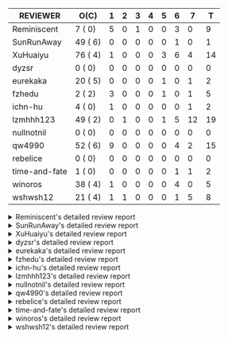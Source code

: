 |   REVIEWER    |  O(C)   | 1 | 2 | 3 | 4 | 5 | 6 | 7  | T  |
|---------------|---------|---|---|---|---|---|---|----|----|
| Reminiscent   |  7 ( 0) | 5 | 0 | 1 | 0 | 0 | 3 |  0 |  9 |
| SunRunAway    | 49 ( 6) | 0 | 0 | 0 | 0 | 0 | 1 |  0 |  1 |
| XuHuaiyu      | 76 ( 4) | 1 | 0 | 0 | 0 | 3 | 6 |  4 | 14 |
| dyzsr         |  0 ( 0) | 0 | 0 | 0 | 0 | 0 | 0 |  0 |  0 |
| eurekaka      | 20 ( 5) | 0 | 0 | 0 | 0 | 1 | 0 |  1 |  2 |
| fzhedu        |  2 ( 2) | 3 | 0 | 0 | 0 | 1 | 0 |  1 |  5 |
| ichn-hu       |  4 ( 0) | 1 | 0 | 0 | 0 | 0 | 0 |  1 |  2 |
| lzmhhh123     | 49 ( 2) | 0 | 1 | 0 | 0 | 1 | 5 | 12 | 19 |
| nullnotnil    |  0 ( 0) | 0 | 0 | 0 | 0 | 0 | 0 |  0 |  0 |
| qw4990        | 52 ( 6) | 9 | 0 | 0 | 0 | 0 | 4 |  2 | 15 |
| rebelice      |  0 ( 0) | 0 | 0 | 0 | 0 | 0 | 0 |  0 |  0 |
| time-and-fate |  1 ( 0) | 0 | 0 | 0 | 0 | 0 | 1 |  1 |  2 |
| winoros       | 38 ( 4) | 1 | 0 | 0 | 0 | 0 | 4 |  0 |  5 |
| wshwsh12      | 21 ( 4) | 1 | 1 | 0 | 0 | 0 | 1 |  5 |  8 |


<details> 
  <summary>Reminiscent's detailed review report</summary> 

## To Be Reviewed

|    REPO    |                                                               PR                                                                | C | LASTED |
|------------|---------------------------------------------------------------------------------------------------------------------------------|---|--------|
| tidb/21137 | [executor: specially handle empty input for apply's outer child aggregate (#20544)](https://github.com/pingcap/tidb/pull/21137) |   | 40d20h |
| tidb/21550 | [planner : fix unsigned_decimal_col=-int_cnst access index (#21198)](https://github.com/pingcap/tidb/pull/21550)                |   | 21d19h |
| tidb/21614 | [planner: do not propagate column eq with different column types (#21495)](https://github.com/pingcap/tidb/pull/21614)          |   | 20d14h |
| tidb/21896 | [planner: fix union doesn't handle collate correctly (#21854)](https://github.com/pingcap/tidb/pull/21896)                      |   | 8d19h  |
| tidb/21936 | [expression: fix wrong type inferring for ceiling function. (#21920)](https://github.com/pingcap/tidb/pull/21936)               |   | 7d17h  |
| tidb/21957 | [planner: fix unknown columns in join using below agg (#21922)](https://github.com/pingcap/tidb/pull/21957)                     |   | 6d23h  |
| tidb/21964 | [planner: add plancodec id for all type TableScan/IndexScan. (#21935)](https://github.com/pingcap/tidb/pull/21964)              |   | 6d18h  |


## Reviewed in Last 7 Days

|    REPO    |                                                                  PR                                                                  | C | D |   R   |
|------------|--------------------------------------------------------------------------------------------------------------------------------------|---|---|-------|
| tidb/22074 | [planner: fix incorrect range for prefix index range scan (#22037)](https://github.com/pingcap/tidb/pull/22074)                      |   | 1 | 0h    |
| tidb/22075 | [planner: fix incorrect range for prefix index range scan (#22037)](https://github.com/pingcap/tidb/pull/22075)                      |   | 1 | 0h    |
| tidb/21994 | [range: fix overflow value access index ](https://github.com/pingcap/tidb/pull/21994)                                                |   | 1 | 5d0h  |
| tidb/21868 | [bindinfo: sync concurrent ops on mysql.bind_info from multiple tidb instances (#21629)](https://github.com/pingcap/tidb/pull/21868) |   | 1 | 11d7h |
| tidb/21931 | [*: support baseline capture for prepared statements (#21271)](https://github.com/pingcap/tidb/pull/21931)                           |   | 1 | 6d19h |
| tidb/22037 | [planner: fix incorrect range for prefix index range scan](https://github.com/pingcap/tidb/pull/22037)                               |   | 3 | 2d12h |
| tidb/21782 | [bindinfo: refine logs of SQL bind (#21351)](https://github.com/pingcap/tidb/pull/21782)                                             |   | 6 | 8d23h |
| tidb/21970 | [planner: generate correct query block name and offset for update / delete (#21823)](https://github.com/pingcap/tidb/pull/21970)     |   | 6 | 17h   |
| tidb/21941 | [bindinfo: enforce default_db to lower case for SQL bind operations (#21861)](https://github.com/pingcap/tidb/pull/21941)            |   | 6 | 1d15h |


</details> 


<details> 
  <summary>SunRunAway's detailed review report</summary> 

## To Be Reviewed

|     REPO     |                                                                      PR                                                                       | C | LASTED  |
|--------------|-----------------------------------------------------------------------------------------------------------------------------------------------|---|---------|
| docs-cn/4913 | [explain: add indexes](https://github.com/pingcap/docs-cn/pull/4913)                                                                          |   | 43d18h  |
| tidb/15370   | [planner,executor: Refactor Shuffle and implement parallel Sort](https://github.com/pingcap/tidb/pull/15370)                                  | Y | 290d19h |
| docs-cn/4933 | [explain: add joins](https://github.com/pingcap/docs-cn/pull/4933)                                                                            |   | 39d20h  |
| tidb/15462   | [executor: implement `graceHashJoin`](https://github.com/pingcap/tidb/pull/15462)                                                             | Y | 286d18h |
| tidb/16967   | [executor: Refactor Shuffle and implement parallel sort (executor part)](https://github.com/pingcap/tidb/pull/16967)                          | Y | 241d10h |
| tidb/17238   | [*: refactor table.Allocator to improve readability](https://github.com/pingcap/tidb/pull/17238)                                              |   | 228d18h |
| tidb/19120   | [executor: Concurrently fetch chunks and insert them to a concurrent hash table in hash build](https://github.com/pingcap/tidb/pull/19120)    |   | 140d21h |
| tidb/19178   | [executor: Refactor probe channel](https://github.com/pingcap/tidb/pull/19178)                                                                |   | 138d17h |
| tidb/19347   | [executor: support new syntax `create/drop binding for digest` for tidb dashboard usage](https://github.com/pingcap/tidb/pull/19347)          |   | 130d23h |
| tidb/19807   | [executor: parallel evaluation for hash aggregate distinct](https://github.com/pingcap/tidb/pull/19807)                                       |   | 116d11h |
| tidb/19900   | [executor: enable inline projection for sort&topN](https://github.com/pingcap/tidb/pull/19900)                                                | Y | 111d18h |
| tidb/20140   | [expressions: Support `bin-to-uuid` and `uuid-to-bin`](https://github.com/pingcap/tidb/pull/20140)                                            |   | 98d22h  |
| tidb/20220   | [*: new secondary index value format](https://github.com/pingcap/tidb/pull/20220)                                                             |   | 95d16h  |
| tidb/20316   | [docs/design: add design doc for index usage information](https://github.com/pingcap/tidb/pull/20316)                                         |   | 90d17h  |
| tidb/20335   | [planner, executor: enable inline projection for Selection](https://github.com/pingcap/tidb/pull/20335)                                       | Y | 87d18h  |
| tidb/20360   | [planner: refine explain info for batch cop](https://github.com/pingcap/tidb/pull/20360)                                                      |   | 81d22h  |
| tidb/20397   | [parser: replace ast.SelectLockInShareMode with ast.SelectLockForShare](https://github.com/pingcap/tidb/pull/20397)                           |   | 79d18h  |
| tidb/20615   | [utils: Avoid panic when getting memory](https://github.com/pingcap/tidb/pull/20615)                                                          |   | 67d2h   |
| tidb/20689   | [expression: make TIME function compatible with MySQL (#19158)](https://github.com/pingcap/tidb/pull/20689)                                   |   | 62d20h  |
| tidb/20750   | [executor, infoschema, planner: optimize query cluster_slow_query](https://github.com/pingcap/tidb/pull/20750)                                |   | 57d23h  |
| tidb/20752   | [*: trace statsCache and preparePlanCache by Global memory tracker.](https://github.com/pingcap/tidb/pull/20752)                              |   | 57d22h  |
| tidb/20765   | [planner: support stable result mode](https://github.com/pingcap/tidb/pull/20765)                                                             |   | 57d17h  |
| tidb/21137   | [executor: specially handle empty input for apply's outer child aggregate (#20544)](https://github.com/pingcap/tidb/pull/21137)               |   | 40d20h  |
| tidb/21207   | [planner: fix the inappropriate out-of-range range estimation rule](https://github.com/pingcap/tidb/pull/21207)                               |   | 36d19h  |
| tidb/21277   | [executor: fix split table with large integers](https://github.com/pingcap/tidb/pull/21277)                                                   |   | 34d20h  |
| tidb/21310   | [types: convert string to MySQL BIT correctly](https://github.com/pingcap/tidb/pull/21310)                                                    |   | 33d22h  |
| tidb/21364   | [expression: Add test cases to cover the cases when invalid int value is casted as TIME (#18653)](https://github.com/pingcap/tidb/pull/21364) |   | 30d1h   |
| tidb/21381   | [*: optimize analyze cluster index table](https://github.com/pingcap/tidb/pull/21381)                                                         |   | 29d17h  |
| tidb/21386   | [expression: Disable cast decimal as string push down to TiFlash](https://github.com/pingcap/tidb/pull/21386)                                 |   | 29d16h  |
| tidb/21443   | [*: Let binary literal can be convert to enum and set (#20789)](https://github.com/pingcap/tidb/pull/21443)                                   |   | 27d14h  |
| tidb/21504   | [planner: fix invalid convert type in between...and... (#19820)](https://github.com/pingcap/tidb/pull/21504)                                  | Y | 25d15h  |
| tidb/21546   | [planner: do not push down the aggregation function with correlated column (#21453)](https://github.com/pingcap/tidb/pull/21546)              |   | 21d23h  |
| tidb/21562   | [*:Adapt ScanDetailV2 in KvGet and KvBatchGet Response](https://github.com/pingcap/tidb/pull/21562)                                           |   | 21d17h  |
| tidb/21573   | [expression: fix incorrect result of IsTrue function for time types (#21534)](https://github.com/pingcap/tidb/pull/21573)                     |   | 21d13h  |
| tidb/21810   | [expression: handle hybrid field types for where clause (#21724)](https://github.com/pingcap/tidb/pull/21810)                                 |   | 14d18h  |
| tidb/21813   | [expression: handle tp.flen overflow in to_base64 function (#20947)](https://github.com/pingcap/tidb/pull/21813)                              |   | 14d17h  |
| tidb/21834   | [planner: enhanced index range calculation plan](https://github.com/pingcap/tidb/pull/21834)                                                  |   | 13d19h  |
| tidb/21876   | [planner: bypass the DNF restriction if index merge hint is specified (#20799)](https://github.com/pingcap/tidb/pull/21876)                   |   | 11d19h  |
| tidb/21877   | [planner: fix correlated aggregates which should be evaluated in outer query (#21431)](https://github.com/pingcap/tidb/pull/21877)            |   | 11d19h  |
| tidb/21878   | [planner: do not push down lock to pointGet/bacthPointGet when selection exists](https://github.com/pingcap/tidb/pull/21878)                  |   | 11d18h  |
| tidb/21890   | [*: redact some error code, part(3/3) (#21866)](https://github.com/pingcap/tidb/pull/21890)                                                   |   | 9d15h   |
| tidb/21936   | [expression: fix wrong type inferring for ceiling function. (#21920)](https://github.com/pingcap/tidb/pull/21936)                             |   | 7d17h   |
| tidb/21956   | [planner/preprocessor: disallow into-outfile clause in some place](https://github.com/pingcap/tidb/pull/21956)                                |   | 6d23h   |
| tidb/21960   | [types: Regard `TypeNewDecimal` as not a `hasVariantFieldLength` type. (#21849)](https://github.com/pingcap/tidb/pull/21960)                  |   | 6d21h   |
| tidb/21982   | [executor: improve the runtime stats of index lookup reader](https://github.com/pingcap/tidb/pull/21982)                                      |   | 6d14h   |
| tidb/22026   | [expression: separated arithmeticPlusIntSig](https://github.com/pingcap/tidb/pull/22026)                                                      |   | 4d20h   |
| tidb/22043   | [planner, executor: enhance the limit pushdown rule.](https://github.com/pingcap/tidb/pull/22043)                                             |   | 2d11h   |
| tidb/22057   | [executor: avoid log duplicate index name in slow-log](https://github.com/pingcap/tidb/pull/22057)                                            |   | 1d13h   |
| tidb/22073   | [executor: always decode the value first and then the handle](https://github.com/pingcap/tidb/pull/22073)                                     |   | 18h     |


## Reviewed in Last 7 Days

|    REPO    |                                   PR                                   | C | D | R  |
|------------|------------------------------------------------------------------------|---|---|----|
| tidb/21987 | [test: fix globalkilltest](https://github.com/pingcap/tidb/pull/21987) |   | 6 | 9h |


</details> 


<details> 
  <summary>XuHuaiyu's detailed review report</summary> 

## To Be Reviewed

|     REPO     |                                                                              PR                                                                              | C | LASTED  |
|--------------|--------------------------------------------------------------------------------------------------------------------------------------------------------------|---|---------|
| tidb/19292   | [planner: suppport left join in join reorder](https://github.com/pingcap/tidb/pull/19292)                                                                    |   | 132d17h |
| docs-cn/5139 | [system variable: add tidb_enable_rate_limit_action  (#4975)](https://github.com/pingcap/docs-cn/pull/5139)                                                  |   | 8d15h   |
| tidb/19900   | [executor: enable inline projection for sort&topN](https://github.com/pingcap/tidb/pull/19900)                                                               | Y | 111d18h |
| tidb/20040   | [planner, expression: take NullFlag into consideration when optimize the `int non-const` <cmp > `non-int const`](https://github.com/pingcap/tidb/pull/20040) | Y | 104d14h |
| tidb/20140   | [expressions: Support `bin-to-uuid` and `uuid-to-bin`](https://github.com/pingcap/tidb/pull/20140)                                                           |   | 98d22h  |
| tidb/20311   | [expression: fix overflow error when convert bit to int64 (#20266)](https://github.com/pingcap/tidb/pull/20311)                                              |   | 90d21h  |
| tidb/20350   | [executor: support read global indexes in IndexMergeReader and index join](https://github.com/pingcap/tidb/pull/20350)                                       | Y | 84d14h  |
| tidb/20505   | [*: Add metrics for oom-action and sql memory usage.](https://github.com/pingcap/tidb/pull/20505)                                                            |   | 71d19h  |
| tidb/20576   | [*: fix stats feedback after tableReader handle multiple ranges](https://github.com/pingcap/tidb/pull/20576)                                                 |   | 69d13h  |
| tidb/20613   | [executor: fix issue of hash join fetch time inaccurate](https://github.com/pingcap/tidb/pull/20613)                                                         |   | 67d13h  |
| tidb/20752   | [*: trace statsCache and preparePlanCache by Global memory tracker.](https://github.com/pingcap/tidb/pull/20752)                                             |   | 57d22h  |
| tidb/20790   | [collation: add pinyin collation for chinese charset support](https://github.com/pingcap/tidb/pull/20790)                                                    |   | 56d21h  |
| tidb/20793   | [planner, executor: enable inline projection for Apply](https://github.com/pingcap/tidb/pull/20793)                                                          |   | 56d21h  |
| tidb/20905   | [planner: fix statement-optimize not work in `TryFastPlan`](https://github.com/pingcap/tidb/pull/20905)                                                      |   | 53d17h  |
| tidb/20938   | [planner: fix update statement not blocked by primary (#20842)](https://github.com/pingcap/tidb/pull/20938)                                                  |   | 50d17h  |
| tidb/20972   | [expression: POC implementation of Vitess hashing algorithm.](https://github.com/pingcap/tidb/pull/20972)                                                    |   | 49d1h   |
| tidb/21064   | [planner, executor: fix cast not check error](https://github.com/pingcap/tidb/pull/21064)                                                                    |   | 44d9h   |
| tidb/21149   | [executor:Add runtime stat for IndexMergeReaderExecutor (#20653)](https://github.com/pingcap/tidb/pull/21149)                                                |   | 40d14h  |
| tidb/21155   | [util/chunk: fix slice out of bound panic](https://github.com/pingcap/tidb/pull/21155)                                                                       |   | 40d12h  |
| tidb/21228   | [executor: return the result immediately when combining LIMIT row_count with DISTINCT](https://github.com/pingcap/tidb/pull/21228)                           |   | 36d14h  |
| tidb/21304   | [executor: Add the HashAggExec runtime information (#20577)](https://github.com/pingcap/tidb/pull/21304)                                                     |   | 34d12h  |
| tidb/21334   | [*: make rollback work on user-defined variables](https://github.com/pingcap/tidb/pull/21334)                                                                |   | 33d14h  |
| tidb/21340   | [executor: initialize expensive query handler on domain creation](https://github.com/pingcap/tidb/pull/21340)                                                |   | 33d0h   |
| tidb/21425   | [planner: natural join not consider rowid and null eq not propagate (#21328)](https://github.com/pingcap/tidb/pull/21425)                                    |   | 27d22h  |
| tidb/21459   | [planner: push down projection for tiflash](https://github.com/pingcap/tidb/pull/21459)                                                                      |   | 26d22h  |
| tidb/21473   | [ddl: check the generated column offset when modifies column (#21458)](https://github.com/pingcap/tidb/pull/21473)                                           |   | 26d17h  |
| tidb/21476   | [planner: check for decimal format in cast expr (#20836)](https://github.com/pingcap/tidb/pull/21476)                                                        |   | 26d15h  |
| tidb/21477   | [planner: check for decimal format in cast expr (#20836)](https://github.com/pingcap/tidb/pull/21477)                                                        |   | 26d15h  |
| tidb/21483   | [executor, store/tikv: locks exist keys for point_get & batch_point_get (#21229)](https://github.com/pingcap/tidb/pull/21483)                                |   | 26d13h  |
| tidb/21488   | [planner: fix ambiguous field when resolve having expr  (#21165)](https://github.com/pingcap/tidb/pull/21488)                                                |   | 25d23h  |
| tidb/21504   | [planner: fix invalid convert type in between...and... (#19820)](https://github.com/pingcap/tidb/pull/21504)                                                 | Y | 25d15h  |
| tidb/21532   | [expression: set IsBooleanFlag for boolean scalar functions (#20706)](https://github.com/pingcap/tidb/pull/21532)                                            |   | 22d17h  |
| tidb/21536   | [executor: add slow-log file meta cache to avoid repeat read file meta information](https://github.com/pingcap/tidb/pull/21536)                              |   | 22d15h  |
| tidb/21550   | [planner : fix unsigned_decimal_col=-int_cnst access index (#21198)](https://github.com/pingcap/tidb/pull/21550)                                             |   | 21d19h  |
| tidb/21564   | [ddl: fix Incorrect behavior of NO_ZERO_DATE when altering table](https://github.com/pingcap/tidb/pull/21564)                                                |   | 21d16h  |
| tidb/21573   | [expression: fix incorrect result of IsTrue function for time types (#21534)](https://github.com/pingcap/tidb/pull/21573)                                    |   | 21d13h  |
| tidb/21590   | [expression: fix compatibility behaviors in sec_to_time with MySQL  (#21555)](https://github.com/pingcap/tidb/pull/21590)                                    |   | 20d21h  |
| tidb/21593   | [expression: fix convert number base for hybrid type (#21554)](https://github.com/pingcap/tidb/pull/21593)                                                   |   | 20d20h  |
| tidb/21602   | [expression: not evaluate time addition for timestamp with 2 args if 1st arg's year is zero (#21572)](https://github.com/pingcap/tidb/pull/21602)            |   | 20d17h  |
| tidb/21608   | [expression: fix error "invalid time format: '{0 0 0 0 0 0 0}'" for timestampAdd (#21591)](https://github.com/pingcap/tidb/pull/21608)                       |   | 20d16h  |
| tidb/21610   | [*: remove needless InInsertStmt (#19787)](https://github.com/pingcap/tidb/pull/21610)                                                                       |   | 20d15h  |
| tidb/21614   | [planner: do not propagate column eq with different column types (#21495)](https://github.com/pingcap/tidb/pull/21614)                                       |   | 20d14h  |
| tidb/21626   | [test: convert test to benchmard test to make ci stable (#21616)](https://github.com/pingcap/tidb/pull/21626)                                                |   | 19d23h  |
| tidb/21635   | [expression: handle invalid argument for addtime and subtime function  (#21600)](https://github.com/pingcap/tidb/pull/21635)                                 |   | 19d19h  |
| tidb/21673   | [expression, types: fix unexpected result from TIME() when fsp digits > 6 (#21652)](https://github.com/pingcap/tidb/pull/21673)                              |   | 18d17h  |
| tidb/21676   | [expression: fix compatibility of extract day_time unit functions (#21601)](https://github.com/pingcap/tidb/pull/21676)                                      |   | 18d17h  |
| tidb/21680   | [planner: report error when ORDER BY conflicts with DISTINCT (#21286)](https://github.com/pingcap/tidb/pull/21680)                                           |   | 18d16h  |
| tidb/21697   | [planner: check for only_full_group_by in ORDER BY and HAVING (#21216)](https://github.com/pingcap/tidb/pull/21697)                                          |   | 15d20h  |
| tidb/21711   | [expression: Fix unexpected panic when using IF function. (#21132)](https://github.com/pingcap/tidb/pull/21711)                                              |   | 15d17h  |
| tidb/21714   | [planner: fix the coercibility of the cast function (#21705)](https://github.com/pingcap/tidb/pull/21714)                                                    |   | 15d17h  |
| tidb/21718   | [types: fix compare object json type (#21703)](https://github.com/pingcap/tidb/pull/21718)                                                                   |   | 15d16h  |
| tidb/21785   | [types: fix compare float64 with float64 in json (#21709)](https://github.com/pingcap/tidb/pull/21785)                                                       |   | 14d22h  |
| tidb/21808   | [planner: fix the fail when we compare multi fields in the subquery (#21699)](https://github.com/pingcap/tidb/pull/21808)                                    |   | 14d18h  |
| tidb/21810   | [expression: handle hybrid field types for where clause (#21724)](https://github.com/pingcap/tidb/pull/21810)                                                |   | 14d18h  |
| tidb/21813   | [expression: handle tp.flen overflow in to_base64 function (#20947)](https://github.com/pingcap/tidb/pull/21813)                                             |   | 14d17h  |
| tidb/21826   | [types: refine JSON conversion, throw err when object/array convert to integer/float/decimal](https://github.com/pingcap/tidb/pull/21826)                    |   | 14d11h  |
| tidb/21839   | [planner/core: add 'split table using statistics' statement](https://github.com/pingcap/tidb/pull/21839)                                                     |   | 13d15h  |
| tidb/21853   | [expression: fix compatibility behaviors in time_format with MySQL (#21559)](https://github.com/pingcap/tidb/pull/21853)                                     |   | 12d19h  |
| tidb/21870   | [types: report error for json object with key length >= 65536 (#21779)](https://github.com/pingcap/tidb/pull/21870)                                          |   | 11d22h  |
| tidb/21874   | [expression:truncate decimal value instead of return error (#21691)](https://github.com/pingcap/tidb/pull/21874)                                             |   | 11d20h  |
| tidb/21877   | [planner: fix correlated aggregates which should be evaluated in outer query (#21431)](https://github.com/pingcap/tidb/pull/21877)                           |   | 11d19h  |
| tidb/21896   | [planner: fix union doesn't handle collate correctly (#21854)](https://github.com/pingcap/tidb/pull/21896)                                                   |   | 8d19h   |
| tidb/21897   | [executor: support exact staleness begin statement](https://github.com/pingcap/tidb/pull/21897)                                                              |   | 8d18h   |
| tidb/21916   | [server: double type column from table should ignore its decimal (#21788)](https://github.com/pingcap/tidb/pull/21916)                                       |   | 7d23h   |
| tidb/21924   | [expression: fix type infer for tidb's builtin compare(least and greatest) (#21150)](https://github.com/pingcap/tidb/pull/21924)                             |   | 7d19h   |
| tidb/21936   | [expression: fix wrong type inferring for ceiling function. (#21920)](https://github.com/pingcap/tidb/pull/21936)                                            |   | 7d17h   |
| tidb/21957   | [planner: fix unknown columns in join using below agg (#21922)](https://github.com/pingcap/tidb/pull/21957)                                                  |   | 6d23h   |
| tidb/21958   | [expression: fix comparing json with string (#21903)](https://github.com/pingcap/tidb/pull/21958)                                                            |   | 6d22h   |
| tidb/21964   | [planner: add plancodec id for all type TableScan/IndexScan. (#21935)](https://github.com/pingcap/tidb/pull/21964)                                           |   | 6d18h   |
| tidb/21972   | [executor: throw error when prepared statement is execute, deallocate or prepare (#21962)](https://github.com/pingcap/tidb/pull/21972)                       |   | 6d16h   |
| tidb/21982   | [executor: improve the runtime stats of index lookup reader](https://github.com/pingcap/tidb/pull/21982)                                                     |   | 6d14h   |
| tidb/21984   | [executor: fix `update ignore` into not exists partition](https://github.com/pingcap/tidb/pull/21984)                                                        |   | 6d13h   |
| tidb/22013   | [executor: fix unstable test Issue16696 (#22009)](https://github.com/pingcap/tidb/pull/22013)                                                                |   | 5d17h   |
| tidb/22014   | [executor: fix unstable test Issue16696 (#22009)](https://github.com/pingcap/tidb/pull/22014)                                                                |   | 5d17h   |
| tidb/22044   | [planner: check if columns count matches for batch point get in TryFastPlan](https://github.com/pingcap/tidb/pull/22044)                                     |   | 2d10h   |
| tidb/22078   | [expression: return correct results for user variables of datetime type](https://github.com/pingcap/tidb/pull/22078)                                         |   | 16h     |


## Reviewed in Last 7 Days

|     REPO     |                                                                    PR                                                                     | C | D |   R   |
|--------------|-------------------------------------------------------------------------------------------------------------------------------------------|---|---|-------|
| tidb/22056   | [planner, store/tikv, executor:Support shuffled hash join and refine codes (#20894)](https://github.com/pingcap/tidb/pull/22056)          |   | 1 | 21h   |
| docs-cn/5159 | [add variable item `tidb_track_aggregate_memory_usage`](https://github.com/pingcap/docs-cn/pull/5159)                                     |   | 5 | 1d6h  |
| tidb/20894   | [planner, store/tikv, executor:Support shuffled hash join and refine codes](https://github.com/pingcap/tidb/pull/20894)                   |   | 5 | 49d0h |
| tidb/22022   | [planner/codec: fix issue of decode plan error cause by without escape special char (#21937)](https://github.com/pingcap/tidb/pull/22022) |   | 5 | 3h    |
| tidb/22019   | [planner/codec: fix issue of decode plan error cause by without escape special char (#21937)](https://github.com/pingcap/tidb/pull/22019) |   | 6 | 13h   |
| tidb/21937   | [planner/codec: fix issue of decode plan error cause by without escape special char](https://github.com/pingcap/tidb/pull/21937)          |   | 6 | 2d0h  |
| tidb/22009   | [executor: fix unstable test Issue16696](https://github.com/pingcap/tidb/pull/22009)                                                      |   | 6 | 0h    |
| tidb/22008   | [ddl: fix db_test failure caused by domain reload delay under a high overload (#21928)](https://github.com/pingcap/tidb/pull/22008)       |   | 6 | 0h    |
| tidb/21497   | [ddl: add the `not` expression check when creating a partition table](https://github.com/pingcap/tidb/pull/21497)                         |   | 6 | 20d0h |
| tidb/21997   | [planner: add special partition pruner for list columns partition (#21577)](https://github.com/pingcap/tidb/pull/21997)                   |   | 6 | 1h    |
| tidb/21962   | [executor: throw error when prepared statement is execute, deallocate or prepare](https://github.com/pingcap/tidb/pull/21962)             |   | 7 | 1h    |
| tidb/21805   | [range:  fix overflow value access index](https://github.com/pingcap/tidb/pull/21805)                                                     |   | 7 | 8d0h  |
| tidb/21935   | [planner: add plancodec id for all type TableScan/IndexScan.](https://github.com/pingcap/tidb/pull/21935)                                 |   | 7 | 22h   |
| tidb/21929   | [executor: fix data race in extractTxnScope](https://github.com/pingcap/tidb/pull/21929)                                                  |   | 7 | 19h   |


</details> 


<details> 
  <summary>dyzsr's detailed review report</summary> 

## To Be Reviewed

| REPO | PR | C | LASTED |
|------|----|---|--------|


## Reviewed in Last 7 Days

| REPO | PR | C | D | R |
|------|----|---|---|---|


</details> 


<details> 
  <summary>eurekaka's detailed review report</summary> 

## To Be Reviewed

|    REPO    |                                                                  PR                                                                  | C | LASTED  |
|------------|--------------------------------------------------------------------------------------------------------------------------------------|---|---------|
| tidb/14729 | [planner: fix constant propagation for PredicatePushDown](https://github.com/pingcap/tidb/pull/14729)                                | Y | 322d18h |
| tidb/14831 | [planner/cascades: add implementationRule for IndexLookUpJoin](https://github.com/pingcap/tidb/pull/14831)                           |   | 315d17h |
| tidb/15090 | [planner/cascades: refine the row count estimation of TiKV layer Selection](https://github.com/pingcap/tidb/pull/15090)              |   | 301d18h |
| tidb/15157 | [planner/cascades: implement `HashCode` method for all the LogicalPlans](https://github.com/pingcap/tidb/pull/15157)                 | Y | 299d14h |
| tidb/15335 | [planner/cascades: add transformation rule PullAggregationUpApply & EliminateMaxOneRow](https://github.com/pingcap/tidb/pull/15335)  |   | 292d18h |
| tidb/15370 | [planner,executor: Refactor Shuffle and implement parallel Sort](https://github.com/pingcap/tidb/pull/15370)                         | Y | 290d19h |
| tidb/17276 | [planner/cascades: add rule InjectProjectionBelowSort](https://github.com/pingcap/tidb/pull/17276)                                   | Y | 225d9h  |
| tidb/18882 | [planner, executor: add explain for `MetricSummaryTableExtractor`](https://github.com/pingcap/tidb/pull/18882)                       | Y | 152d17h |
| tidb/19347 | [executor: support new syntax `create/drop binding for digest` for tidb dashboard usage](https://github.com/pingcap/tidb/pull/19347) |   | 130d23h |
| tidb/20580 | [statistics: add bucket ndv for index histogram](https://github.com/pingcap/tidb/pull/20580)                                         |   | 68d20h  |
| tidb/20877 | [statistics: collect index usage information](https://github.com/pingcap/tidb/pull/20877)                                            |   | 54d17h  |
| tidb/21275 | [*: rewrite origin SQL with default DB for SQL bindings](https://github.com/pingcap/tidb/pull/21275)                                 |   | 34d22h  |
| tidb/21444 | [planner: ignore anonymous index while tiflash replica is available](https://github.com/pingcap/tidb/pull/21444)                     |   | 27d12h  |
| tidb/21459 | [planner: push down projection for tiflash](https://github.com/pingcap/tidb/pull/21459)                                              |   | 26d22h  |
| tidb/21488 | [planner: fix ambiguous field when resolve having expr  (#21165)](https://github.com/pingcap/tidb/pull/21488)                        |   | 25d23h  |
| tidb/21573 | [expression: fix incorrect result of IsTrue function for time types (#21534)](https://github.com/pingcap/tidb/pull/21573)            |   | 21d13h  |
| tidb/21680 | [planner: report error when ORDER BY conflicts with DISTINCT (#21286)](https://github.com/pingcap/tidb/pull/21680)                   |   | 18d16h  |
| tidb/21697 | [planner: check for only_full_group_by in ORDER BY and HAVING (#21216)](https://github.com/pingcap/tidb/pull/21697)                  |   | 15d20h  |
| tidb/21994 | [range: fix overflow value access index ](https://github.com/pingcap/tidb/pull/21994)                                                |   | 5d23h   |
| tidb/22086 | [planner/core: fix a bug of adding enforcer.](https://github.com/pingcap/tidb/pull/22086)                                            |   | 11h     |


## Reviewed in Last 7 Days

|      REPO      |                                                                   PR                                                                   | C | D | R  |
|----------------|----------------------------------------------------------------------------------------------------------------------------------------|---|---|----|
| tidb-test/1140 | [mysql_test: update show create table with charset info if column is generate (#1096)](https://github.com/pingcap/tidb-test/pull/1140) |   | 5 | 1h |
| tidb/21960     | [types: Regard `TypeNewDecimal` as not a `hasVariantFieldLength` type. (#21849)](https://github.com/pingcap/tidb/pull/21960)           |   | 7 | 1h |


</details> 


<details> 
  <summary>fzhedu's detailed review report</summary> 

## To Be Reviewed

|    REPO    |                                                   PR                                                   | C | LASTED  |
|------------|--------------------------------------------------------------------------------------------------------|---|---------|
| tidb/19845 | [expression:fix FORMAT compatibility issue #11206](https://github.com/pingcap/tidb/pull/19845)         | Y | 113d16h |
| tidb/20117 | [optimizer: fix issue on incorrect result of natural join](https://github.com/pingcap/tidb/pull/20117) | Y | 99d21h  |


## Reviewed in Last 7 Days

|    REPO    |                                                                PR                                                                | C | D |   R    |
|------------|----------------------------------------------------------------------------------------------------------------------------------|---|---|--------|
| tidb/22053 | [execution: support explain analyze in mpp execution.](https://github.com/pingcap/tidb/pull/22053)                               |   | 1 | 23h    |
| tidb/22056 | [planner, store/tikv, executor:Support shuffled hash join and refine codes (#20894)](https://github.com/pingcap/tidb/pull/22056) |   | 1 | 21h    |
| tidb/20894 | [planner, store/tikv, executor:Support shuffled hash join and refine codes](https://github.com/pingcap/tidb/pull/20894)          |   | 1 | 52d19h |
| tidb/21631 | [tests: add mpp mock test, part 2](https://github.com/pingcap/tidb/pull/21631)                                                   |   | 5 | 15d1h  |
| tics/1303  | [Fix random failure for mpp execution](https://github.com/pingcap/tics/pull/1303)                                                |   | 7 | 3h     |


</details> 


<details> 
  <summary>ichn-hu's detailed review report</summary> 

## To Be Reviewed

|    REPO    |                                                            PR                                                            | C | LASTED  |
|------------|--------------------------------------------------------------------------------------------------------------------------|---|---------|
| tidb/18312 | [expression: fix compatible problem with mysql when parse datetime](https://github.com/pingcap/tidb/pull/18312)          |   | 181d17h |
| tidb/21676 | [expression: fix compatibility of extract day_time unit functions (#21601)](https://github.com/pingcap/tidb/pull/21676)  |   | 18d17h  |
| tidb/21850 | [expression: add implicit eval int and real for function dayname (#21806)](https://github.com/pingcap/tidb/pull/21850)   |   | 12d19h  |
| tidb/21853 | [expression: fix compatibility behaviors in time_format with MySQL (#21559)](https://github.com/pingcap/tidb/pull/21853) |   | 12d19h  |


## Reviewed in Last 7 Days

|    REPO    |                                                              PR                                                              | C | D |   R   |
|------------|------------------------------------------------------------------------------------------------------------------------------|---|---|-------|
| tidb/22038 | [select into outfile `untime error: index out of range`](https://github.com/pingcap/tidb/pull/22038)                         |   | 1 | 3d17h |
| tidb/21960 | [types: Regard `TypeNewDecimal` as not a `hasVariantFieldLength` type. (#21849)](https://github.com/pingcap/tidb/pull/21960) |   | 7 | 1h    |


</details> 


<details> 
  <summary>lzmhhh123's detailed review report</summary> 

## To Be Reviewed

|     REPO     |                                                                    PR                                                                     | C | LASTED  |
|--------------|-------------------------------------------------------------------------------------------------------------------------------------------|---|---------|
| tidb/14729   | [planner: fix constant propagation for PredicatePushDown](https://github.com/pingcap/tidb/pull/14729)                                     | Y | 322d18h |
| docs-cn/4913 | [explain: add indexes](https://github.com/pingcap/docs-cn/pull/4913)                                                                      |   | 43d18h  |
| tidb/17414   | [add curCost based join reorder algorithm](https://github.com/pingcap/tidb/pull/17414)                                                    |   | 217d18h |
| tidb/19347   | [executor: support new syntax `create/drop binding for digest` for tidb dashboard usage](https://github.com/pingcap/tidb/pull/19347)      |   | 130d23h |
| tidb/19698   | [*: update test cases to support new collation enabled by default](https://github.com/pingcap/tidb/pull/19698)                            |   | 118d23h |
| tidb/20044   | [expression: Add column nullability checking before "refine args"](https://github.com/pingcap/tidb/pull/20044)                            | Y | 104d7h  |
| tidb/20444   | [expression: add json_merge_patch](https://github.com/pingcap/tidb/pull/20444)                                                            |   | 76d21h  |
| tidb/20465   | [expression: add uuidShortFunction](https://github.com/pingcap/tidb/pull/20465)                                                           |   | 75d19h  |
| tidb/20505   | [*: Add metrics for oom-action and sql memory usage.](https://github.com/pingcap/tidb/pull/20505)                                         |   | 71d19h  |
| tidb/20618   | [planner: fix update generated columns error](https://github.com/pingcap/tidb/pull/20618)                                                 |   | 66d20h  |
| tidb/20642   | [executor: modify admin executors to support partitioned table with global index](https://github.com/pingcap/tidb/pull/20642)             |   | 64d15h  |
| tidb/20825   | [executor: add diagnosis rule to check Transparent Huge Pages(THP) enabled (#20611)](https://github.com/pingcap/tidb/pull/20825)          |   | 55d18h  |
| tidb/20865   | [executor:Add runtime information for UnionScanExec](https://github.com/pingcap/tidb/pull/20865)                                          |   | 54d18h  |
| tidb/20898   | [executor: modify the error message of insert time value (#20847)](https://github.com/pingcap/tidb/pull/20898)                            |   | 53d18h  |
| tidb/20903   | [planner: fix confused and unnecessary double-projection in plans.](https://github.com/pingcap/tidb/pull/20903)                           |   | 53d17h  |
| tidb/20938   | [planner: fix update statement not blocked by primary (#20842)](https://github.com/pingcap/tidb/pull/20938)                               |   | 50d17h  |
| tidb/21018   | [planner: don't push down null sensitive join conditions (#19620)](https://github.com/pingcap/tidb/pull/21018)                            |   | 47d17h  |
| tidb/21051   | [executor: change read slow-log file module to concurrent](https://github.com/pingcap/tidb/pull/21051)                                    |   | 46d14h  |
| tidb/21137   | [executor: specially handle empty input for apply's outer child aggregate (#20544)](https://github.com/pingcap/tidb/pull/21137)           |   | 40d20h  |
| tidb/21195   | [brie: integrate lightning to suport IMPORT statement](https://github.com/pingcap/tidb/pull/21195)                                        |   | 36d23h  |
| tidb/21275   | [*: rewrite origin SQL with default DB for SQL bindings](https://github.com/pingcap/tidb/pull/21275)                                      |   | 34d22h  |
| tidb/21310   | [types: convert string to MySQL BIT correctly](https://github.com/pingcap/tidb/pull/21310)                                                |   | 33d22h  |
| tidb/21334   | [*: make rollback work on user-defined variables](https://github.com/pingcap/tidb/pull/21334)                                             |   | 33d14h  |
| tidb/21347   | [session: make rollback work on global variables](https://github.com/pingcap/tidb/pull/21347)                                             |   | 32d20h  |
| tidb/21401   | [expression: incompatibility with MySQL for ADDTIME()](https://github.com/pingcap/tidb/pull/21401)                                        |   | 29d11h  |
| tidb/21404   | [planner: fix unexpected bad plan when IndexJoin inner side estRow is 0. (#21084)](https://github.com/pingcap/tidb/pull/21404)            |   | 28d22h  |
| tidb/21444   | [planner: ignore anonymous index while tiflash replica is available](https://github.com/pingcap/tidb/pull/21444)                          |   | 27d12h  |
| tidb/21487   | [*: ensure TABLE statement works](https://github.com/pingcap/tidb/pull/21487)                                                             |   | 26d5h   |
| tidb/21641   | [executor: Fix pessimistic lock doesn't work on the partition table for subquery/joins](https://github.com/pingcap/tidb/pull/21641)       |   | 19d18h  |
| tidb/21651   | [planner: allow filter condition pushing down to IndexScan for prefix index](https://github.com/pingcap/tidb/pull/21651)                  |   | 19d14h  |
| tidb/21680   | [planner: report error when ORDER BY conflicts with DISTINCT (#21286)](https://github.com/pingcap/tidb/pull/21680)                        |   | 18d16h  |
| tidb/21711   | [expression: Fix unexpected panic when using IF function. (#21132)](https://github.com/pingcap/tidb/pull/21711)                           |   | 15d17h  |
| tidb/21808   | [planner: fix the fail when we compare multi fields in the subquery (#21699)](https://github.com/pingcap/tidb/pull/21808)                 |   | 14d18h  |
| tidb/21842   | [planner: Shuffle hash agg](https://github.com/pingcap/tidb/pull/21842)                                                                   |   | 13d10h  |
| tidb/21850   | [expression: add implicit eval int and real for function dayname (#21806)](https://github.com/pingcap/tidb/pull/21850)                    |   | 12d19h  |
| tidb/21853   | [expression: fix compatibility behaviors in time_format with MySQL (#21559)](https://github.com/pingcap/tidb/pull/21853)                  |   | 12d19h  |
| tidb/21870   | [types: report error for json object with key length >= 65536 (#21779)](https://github.com/pingcap/tidb/pull/21870)                       |   | 11d22h  |
| tidb/21877   | [planner: fix correlated aggregates which should be evaluated in outer query (#21431)](https://github.com/pingcap/tidb/pull/21877)        |   | 11d19h  |
| tidb/21924   | [expression: fix type infer for tidb's builtin compare(least and greatest) (#21150)](https://github.com/pingcap/tidb/pull/21924)          |   | 7d19h   |
| tidb/21954   | [planner/cascades: add rule `PushSelDownApply`](https://github.com/pingcap/tidb/pull/21954)                                               |   | 6d23h   |
| tidb/21968   | [types:  Add a limitation about float data type (#20929)](https://github.com/pingcap/tidb/pull/21968)                                     |   | 6d17h   |
| tidb/21969   | [types:  Add a limitation about float data type (#20929)](https://github.com/pingcap/tidb/pull/21969)                                     |   | 6d17h   |
| tidb/21972   | [executor: throw error when prepared statement is execute, deallocate or prepare (#21962)](https://github.com/pingcap/tidb/pull/21972)    |   | 6d16h   |
| tidb/21976   | [planner: report error for invalid window specs which are not used (#21083)](https://github.com/pingcap/tidb/pull/21976)                  |   | 6d16h   |
| tidb/22022   | [planner/codec: fix issue of decode plan error cause by without escape special char (#21937)](https://github.com/pingcap/tidb/pull/22022) |   | 5d0h    |
| tidb/22038   | [select into outfile `untime error: index out of range`](https://github.com/pingcap/tidb/pull/22038)                                      |   | 4d13h   |
| tidb/22053   | [execution: support explain analyze in mpp execution.](https://github.com/pingcap/tidb/pull/22053)                                        |   | 1d18h   |
| tidb/22062   | [table: fix insert into _tidb_rowid panic and rebase it if needed](https://github.com/pingcap/tidb/pull/22062)                            |   | 23h     |
| tidb/22085   | [executor: fix signed cluster index behavior](https://github.com/pingcap/tidb/pull/22085)                                                 |   | 12h     |


## Reviewed in Last 7 Days

|      REPO      |                                                                     PR                                                                      | C | D |   R   |
|----------------|---------------------------------------------------------------------------------------------------------------------------------------------|---|---|-------|
| tidb/22037     | [planner: fix incorrect range for prefix index range scan](https://github.com/pingcap/tidb/pull/22037)                                      |   | 2 | 2d19h |
| tidb/21338     | [expression: fix different types compare error](https://github.com/pingcap/tidb/pull/21338)                                                 |   | 5 | 28d8h |
| tidb/21953     | [executor, session, sessionctx: make last_plan_from_cache and last_plan_from_binding read-only](https://github.com/pingcap/tidb/pull/21953) |   | 6 | 1d5h  |
| tidb/22006     | [config: disable statistics feedback by default (#21923)](https://github.com/pingcap/tidb/pull/22006)                                       |   | 6 | 0h    |
| tidb/21237     | [executor: fix a bug that can not insert null into a not null column in the empty SQL mode](https://github.com/pingcap/tidb/pull/21237)     |   | 6 | 30d3h |
| tidb/22003     | [config: disable statistics feedback by default (#21923)](https://github.com/pingcap/tidb/pull/22003)                                       |   | 6 | 1h    |
| docs-cn/5156   | [errorcode: Add TiFlashServerBusy and TiFlashServerTimeout.](https://github.com/pingcap/docs-cn/pull/5156)                                  |   | 6 | 20h   |
| tidb-test/1114 | [mysql_test: update window_functions for #21083](https://github.com/pingcap/tidb-test/pull/1114)                                            |   | 7 | 27d1h |
| tidb/21604     | [expression, json: fix converting from string to decimal (#21592)](https://github.com/pingcap/tidb/pull/21604)                              |   | 7 | 14d0h |
| tidb/21466     | [bindinfo: physically delete previous binding when recreating a binding (#21349)](https://github.com/pingcap/tidb/pull/21466)               |   | 7 | 20d0h |
| tidb/21823     | [planner: generate correct query block name and offset for update / delete](https://github.com/pingcap/tidb/pull/21823)                     |   | 7 | 7d21h |
| tidb/20929     | [types:  Add a limitation about float data type](https://github.com/pingcap/tidb/pull/20929)                                                |   | 7 | 44d0h |
| tidb/21962     | [executor: throw error when prepared statement is execute, deallocate or prepare](https://github.com/pingcap/tidb/pull/21962)               |   | 7 | 0h    |
| tidb/21813     | [expression: handle tp.flen overflow in to_base64 function (#20947)](https://github.com/pingcap/tidb/pull/21813)                            |   | 7 | 7d22h |
| tidb/21960     | [types: Regard `TypeNewDecimal` as not a `hasVariantFieldLength` type. (#21849)](https://github.com/pingcap/tidb/pull/21960)                |   | 7 | 1h    |
| tidb/21936     | [expression: fix wrong type inferring for ceiling function. (#21920)](https://github.com/pingcap/tidb/pull/21936)                           |   | 7 | 19h   |
| tidb/21958     | [expression: fix comparing json with string (#21903)](https://github.com/pingcap/tidb/pull/21958)                                           |   | 7 | 1h    |
| tidb/21903     | [expression: fix comparing json with string](https://github.com/pingcap/tidb/pull/21903)                                                    |   | 7 | 1d18h |
| tidb/21832     | [planner: ignore ORDER BY when there is aggregate without GROUP BY](https://github.com/pingcap/tidb/pull/21832)                             |   | 7 | 6d21h |


</details> 


<details> 
  <summary>nullnotnil's detailed review report</summary> 

## To Be Reviewed

| REPO | PR | C | LASTED |
|------|----|---|--------|


## Reviewed in Last 7 Days

| REPO | PR | C | D | R |
|------|----|---|---|---|


</details> 


<details> 
  <summary>qw4990's detailed review report</summary> 

## To Be Reviewed

|    REPO     |                                                                          PR                                                                          | C | LASTED  |
|-------------|------------------------------------------------------------------------------------------------------------------------------------------------------|---|---------|
| tidb/16305  | [expression: separate signatures for `ModInt`](https://github.com/pingcap/tidb/pull/16305)                                                           | Y | 261d0h  |
| parser/1138 | [*: create / drop extended stats by ALTER TABLE](https://github.com/pingcap/parser/pull/1138)                                                        |   | 5d13h   |
| tidb/16967  | [executor: Refactor Shuffle and implement parallel sort (executor part)](https://github.com/pingcap/tidb/pull/16967)                                 | Y | 241d10h |
| tidb/17396  | [types: improve StrToDate performance](https://github.com/pingcap/tidb/pull/17396)                                                                   | Y | 218d10h |
| tidb/18882  | [planner, executor: add explain for `MetricSummaryTableExtractor`](https://github.com/pingcap/tidb/pull/18882)                                       | Y | 152d17h |
| tidb/19029  | [types: fix unexpected NOT_NULL flags](https://github.com/pingcap/tidb/pull/19029)                                                                   |   | 145d22h |
| tidb/19120  | [executor: Concurrently fetch chunks and insert them to a concurrent hash table in hash build](https://github.com/pingcap/tidb/pull/19120)           |   | 140d21h |
| tidb/19292  | [planner: suppport left join in join reorder](https://github.com/pingcap/tidb/pull/19292)                                                            |   | 132d17h |
| tidb/19957  | [executor: add builtin aggregate function `json_arrayagg`](https://github.com/pingcap/tidb/pull/19957)                                               | Y | 109d14h |
| tidb/20011  | [statistics: fix incorrect total count used in index selectivity computation](https://github.com/pingcap/tidb/pull/20011)                            |   | 105d15h |
| tidb/20316  | [docs/design: add design doc for index usage information](https://github.com/pingcap/tidb/pull/20316)                                                |   | 90d17h  |
| tidb/20354  | [planner: rename relational operators (#14575)](https://github.com/pingcap/tidb/pull/20354)                                                          | Y | 83d5h   |
| tidb/20399  | [*: make 'tidb_enable_change_column_type' available as a session variable](https://github.com/pingcap/tidb/pull/20399)                               |   | 79d16h  |
| tidb/20689  | [expression: make TIME function compatible with MySQL (#19158)](https://github.com/pingcap/tidb/pull/20689)                                          |   | 62d20h  |
| tidb/20708  | [*: separate auto_increment ID allocator from _tidb_rowid allocator](https://github.com/pingcap/tidb/pull/20708)                                     |   | 61d20h  |
| tidb/20750  | [executor, infoschema, planner: optimize query cluster_slow_query](https://github.com/pingcap/tidb/pull/20750)                                       |   | 57d23h  |
| tidb/20972  | [expression: POC implementation of Vitess hashing algorithm.](https://github.com/pingcap/tidb/pull/20972)                                            |   | 49d1h   |
| tidb/21018  | [planner: don't push down null sensitive join conditions (#19620)](https://github.com/pingcap/tidb/pull/21018)                                       |   | 47d17h  |
| tidb/21137  | [executor: specially handle empty input for apply's outer child aggregate (#20544)](https://github.com/pingcap/tidb/pull/21137)                      |   | 40d20h  |
| tidb/21149  | [executor:Add runtime stat for IndexMergeReaderExecutor (#20653)](https://github.com/pingcap/tidb/pull/21149)                                        |   | 40d14h  |
| tidb/21304  | [executor: Add the HashAggExec runtime information (#20577)](https://github.com/pingcap/tidb/pull/21304)                                             |   | 34d12h  |
| tidb/21318  | [planner, expression: use the range of column types to simplify expressions](https://github.com/pingcap/tidb/pull/21318)                             |   | 33d19h  |
| tidb/21359  | [*: add runtime stats for split region statement](https://github.com/pingcap/tidb/pull/21359)                                                        |   | 32d13h  |
| tidb/21401  | [expression: incompatibility with MySQL for ADDTIME()](https://github.com/pingcap/tidb/pull/21401)                                                   |   | 29d11h  |
| tidb/21408  | [statistics: fix a bug which causes panic when using the clustered index and the new collation (#21379)](https://github.com/pingcap/tidb/pull/21408) |   | 28d20h  |
| tidb/21424  | [sessionctx: move set variable to sysvar struct](https://github.com/pingcap/tidb/pull/21424)                                                         |   | 28d5h   |
| tidb/21464  | [server: return results of ongoing queries when graceful shutdown (#19669)](https://github.com/pingcap/tidb/pull/21464)                              |   | 26d20h  |
| tidb/21471  | [session: fix ineffective EXPLAIN FOR CONNECTION statement (#21044)](https://github.com/pingcap/tidb/pull/21471)                                     |   | 26d17h  |
| tidb/21476  | [planner: check for decimal format in cast expr (#20836)](https://github.com/pingcap/tidb/pull/21476)                                                |   | 26d15h  |
| tidb/21477  | [planner: check for decimal format in cast expr (#20836)](https://github.com/pingcap/tidb/pull/21477)                                                |   | 26d15h  |
| tidb/21508  | [execution: fix dayofweek('0000-00-00') behavior](https://github.com/pingcap/tidb/pull/21508)                                                        |   | 25d10h  |
| tidb/21525  | [expression: fix compatibility behaviors in zero datetime with MySQL (#21220)](https://github.com/pingcap/tidb/pull/21525)                           |   | 22d20h  |
| tidb/21610  | [*: remove needless InInsertStmt (#19787)](https://github.com/pingcap/tidb/pull/21610)                                                               |   | 20d15h  |
| tidb/21665  | [executor: fix LEAD and LAG's default value can not adapt to field type (#20747)](https://github.com/pingcap/tidb/pull/21665)                        |   | 18d19h  |
| tidb/21680  | [planner: report error when ORDER BY conflicts with DISTINCT (#21286)](https://github.com/pingcap/tidb/pull/21680)                                   |   | 18d16h  |
| tidb/21711  | [expression: Fix unexpected panic when using IF function. (#21132)](https://github.com/pingcap/tidb/pull/21711)                                      |   | 15d17h  |
| tidb/21876  | [planner: bypass the DNF restriction if index merge hint is specified (#20799)](https://github.com/pingcap/tidb/pull/21876)                          |   | 11d19h  |
| tidb/21887  | [types: support %X %V %W formats for STR_TO_DATE()](https://github.com/pingcap/tidb/pull/21887)                                                      |   | 10d11h  |
| tidb/21895  | [executor: fix load data in file get wrong result #20854](https://github.com/pingcap/tidb/pull/21895)                                                |   | 8d20h   |
| tidb/21924  | [expression: fix type infer for tidb's builtin compare(least and greatest) (#21150)](https://github.com/pingcap/tidb/pull/21924)                     |   | 7d19h   |
| tidb/21930  | [planner: propagate NDV of column groups across plan nodes (#17854)](https://github.com/pingcap/tidb/pull/21930)                                     |   | 7d18h   |
| tidb/21968  | [types:  Add a limitation about float data type (#20929)](https://github.com/pingcap/tidb/pull/21968)                                                |   | 6d17h   |
| tidb/21969  | [types:  Add a limitation about float data type (#20929)](https://github.com/pingcap/tidb/pull/21969)                                                |   | 6d17h   |
| tidb/21971  | [executor: fix `insert ignore` into not exists partition (#21904)](https://github.com/pingcap/tidb/pull/21971)                                       |   | 6d17h   |
| tidb/21977  | [expression: log functions that can not be pushed to cop](https://github.com/pingcap/tidb/pull/21977)                                                |   | 6d16h   |
| tidb/21982  | [executor: improve the runtime stats of index lookup reader](https://github.com/pingcap/tidb/pull/21982)                                             |   | 6d14h   |
| tidb/22021  | [distsql: fix cop stats string display when there is only 1 rpc (#21901) (#21999)](https://github.com/pingcap/tidb/pull/22021)                       |   | 5d0h    |
| tidb/22033  | [statistics: redesign the schema for `mysql.stats_extended`](https://github.com/pingcap/tidb/pull/22033)                                             |   | 4d17h   |
| tidb/22038  | [select into outfile `untime error: index out of range`](https://github.com/pingcap/tidb/pull/22038)                                                 |   | 4d13h   |
| tidb/22042  | [executor:return warning when load data meet no partition for incompatiable mysql,but err and abort](https://github.com/pingcap/tidb/pull/22042)     |   | 2d11h   |
| tidb/22044  | [planner: check if columns count matches for batch point get in TryFastPlan](https://github.com/pingcap/tidb/pull/22044)                             |   | 2d10h   |
| tidb/22078  | [expression: return correct results for user variables of datetime type](https://github.com/pingcap/tidb/pull/22078)                                 |   | 16h     |


## Reviewed in Last 7 Days

|     REPO     |                                                                  PR                                                                  | C | D |   R    |
|--------------|--------------------------------------------------------------------------------------------------------------------------------------|---|---|--------|
| docs-cn/5164 | [statistics: add docs for version 2](https://github.com/pingcap/docs-cn/pull/5164)                                                   |   | 1 | 5d4h   |
| tidb/21931   | [*: support baseline capture for prepared statements (#21271)](https://github.com/pingcap/tidb/pull/21931)                           |   | 1 | 7d2h   |
| tidb/21868   | [bindinfo: sync concurrent ops on mysql.bind_info from multiple tidb instances (#21629)](https://github.com/pingcap/tidb/pull/21868) |   | 1 | 11d14h |
| tidb/21970   | [planner: generate correct query block name and offset for update / delete (#21823)](https://github.com/pingcap/tidb/pull/21970)     |   | 1 | 6d0h   |
| tidb/21941   | [bindinfo: enforce default_db to lower case for SQL bind operations (#21861)](https://github.com/pingcap/tidb/pull/21941)            |   | 1 | 6d22h  |
| tidb/22074   | [planner: fix incorrect range for prefix index range scan (#22037)](https://github.com/pingcap/tidb/pull/22074)                      |   | 1 | 0h     |
| tidb/22075   | [planner: fix incorrect range for prefix index range scan (#22037)](https://github.com/pingcap/tidb/pull/22075)                      |   | 1 | 0h     |
| tidb/21275   | [*: rewrite origin SQL with default DB for SQL bindings](https://github.com/pingcap/tidb/pull/21275)                                 |   | 1 | 34d4h  |
| tidb/22037   | [planner: fix incorrect range for prefix index range scan](https://github.com/pingcap/tidb/pull/22037)                               |   | 1 | 3d17h  |
| tidb/20580   | [statistics: add bucket ndv for index histogram](https://github.com/pingcap/tidb/pull/20580)                                         |   | 6 | 63d5h  |
| tidb/21782   | [bindinfo: refine logs of SQL bind (#21351)](https://github.com/pingcap/tidb/pull/21782)                                             |   | 6 | 9d6h   |
| tidb/22007   | [statistics, executor: refactor statistics on columns (#21817)](https://github.com/pingcap/tidb/pull/22007)                          |   | 6 | 0h     |
| tidb/22006   | [config: disable statistics feedback by default (#21923)](https://github.com/pingcap/tidb/pull/22006)                                |   | 6 | 0h     |
| tidb/21817   | [statistics, executor: refactor statistics on columns](https://github.com/pingcap/tidb/pull/21817)                                   |   | 7 | 8d3h   |
| tidb/21862   | [executor: set StmtType correctly in SummaryStmt for failed queries (#21855)](https://github.com/pingcap/tidb/pull/21862)            |   | 7 | 5d21h  |


</details> 


<details> 
  <summary>rebelice's detailed review report</summary> 

## To Be Reviewed

| REPO | PR | C | LASTED |
|------|----|---|--------|


## Reviewed in Last 7 Days

| REPO | PR | C | D | R |
|------|----|---|---|---|


</details> 


<details> 
  <summary>time-and-fate's detailed review report</summary> 

## To Be Reviewed

|    REPO    |                                                  PR                                                   | C | LASTED |
|------------|-------------------------------------------------------------------------------------------------------|---|--------|
| tidb/22006 | [config: disable statistics feedback by default (#21923)](https://github.com/pingcap/tidb/pull/22006) |   | 5d19h  |


## Reviewed in Last 7 Days

|     REPO     |                                              PR                                              | C | D |   R   |
|--------------|----------------------------------------------------------------------------------------------|---|---|-------|
| docs-cn/5164 | [statistics: add docs for version 2](https://github.com/pingcap/docs-cn/pull/5164)           |   | 6 | 5h    |
| tidb/20580   | [statistics: add bucket ndv for index histogram](https://github.com/pingcap/tidb/pull/20580) |   | 7 | 62d0h |


</details> 


<details> 
  <summary>winoros's detailed review report</summary> 

## To Be Reviewed

|    REPO     |                                                                          PR                                                                          | C | LASTED  |
|-------------|------------------------------------------------------------------------------------------------------------------------------------------------------|---|---------|
| tidb/14424  | [expression: add nullable() method to check whether an expression can return null](https://github.com/pingcap/tidb/pull/14424)                       |   | 355d17h |
| parser/1138 | [*: create / drop extended stats by ALTER TABLE](https://github.com/pingcap/parser/pull/1138)                                                        |   | 5d13h   |
| tidb/14831  | [planner/cascades: add implementationRule for IndexLookUpJoin](https://github.com/pingcap/tidb/pull/14831)                                           |   | 315d17h |
| tidb/15090  | [planner/cascades: refine the row count estimation of TiKV layer Selection](https://github.com/pingcap/tidb/pull/15090)                              |   | 301d18h |
| tidb/15157  | [planner/cascades: implement `HashCode` method for all the LogicalPlans](https://github.com/pingcap/tidb/pull/15157)                                 | Y | 299d14h |
| tidb/15426  | [planner/cascades: add transformation rule PushSelDownApply & refactor PushSelDownJoin](https://github.com/pingcap/tidb/pull/15426)                  |   | 287d16h |
| tidb/16967  | [executor: Refactor Shuffle and implement parallel sort (executor part)](https://github.com/pingcap/tidb/pull/16967)                                 | Y | 241d10h |
| tidb/17414  | [add curCost based join reorder algorithm](https://github.com/pingcap/tidb/pull/17414)                                                               |   | 217d18h |
| tidb/17996  | [planner: push avg & distinct functions across join](https://github.com/pingcap/tidb/pull/17996)                                                     | Y | 199d11h |
| tidb/19957  | [executor: add builtin aggregate function `json_arrayagg`](https://github.com/pingcap/tidb/pull/19957)                                               | Y | 109d14h |
| tidb/20011  | [statistics: fix incorrect total count used in index selectivity computation](https://github.com/pingcap/tidb/pull/20011)                            |   | 105d15h |
| tidb/20311  | [expression: fix overflow error when convert bit to int64 (#20266)](https://github.com/pingcap/tidb/pull/20311)                                      |   | 90d21h  |
| tidb/20765  | [planner: support stable result mode](https://github.com/pingcap/tidb/pull/20765)                                                                    |   | 57d17h  |
| tidb/21014  | [statistics: GC index usage information](https://github.com/pingcap/tidb/pull/21014)                                                                 |   | 47d18h  |
| tidb/21018  | [planner: don't push down null sensitive join conditions (#19620)](https://github.com/pingcap/tidb/pull/21018)                                       |   | 47d17h  |
| tidb/21137  | [executor: specially handle empty input for apply's outer child aggregate (#20544)](https://github.com/pingcap/tidb/pull/21137)                      |   | 40d20h  |
| tidb/21207  | [planner: fix the inappropriate out-of-range range estimation rule](https://github.com/pingcap/tidb/pull/21207)                                      |   | 36d19h  |
| tidb/21230  | [planner, executor: fix haven't track the memory usage of PointGet/BatchPointGet](https://github.com/pingcap/tidb/pull/21230)                        |   | 36d10h  |
| tidb/21357  | [planner/core: skip TestEncodePlanPerformance to accelerate CI](https://github.com/pingcap/tidb/pull/21357)                                          |   | 32d14h  |
| tidb/21408  | [statistics: fix a bug which causes panic when using the clustered index and the new collation (#21379)](https://github.com/pingcap/tidb/pull/21408) |   | 28d20h  |
| tidb/21425  | [planner: natural join not consider rowid and null eq not propagate (#21328)](https://github.com/pingcap/tidb/pull/21425)                            |   | 27d22h  |
| tidb/21476  | [planner: check for decimal format in cast expr (#20836)](https://github.com/pingcap/tidb/pull/21476)                                                |   | 26d15h  |
| tidb/21477  | [planner: check for decimal format in cast expr (#20836)](https://github.com/pingcap/tidb/pull/21477)                                                |   | 26d15h  |
| tidb/21487  | [*: ensure TABLE statement works](https://github.com/pingcap/tidb/pull/21487)                                                                        |   | 26d5h   |
| tidb/21614  | [planner: do not propagate column eq with different column types (#21495)](https://github.com/pingcap/tidb/pull/21614)                               |   | 20d14h  |
| tidb/21712  | [statistics: no more counting feedback if it is invalid](https://github.com/pingcap/tidb/pull/21712)                                                 |   | 15d17h  |
| tidb/21714  | [planner: fix the coercibility of the cast function (#21705)](https://github.com/pingcap/tidb/pull/21714)                                            |   | 15d17h  |
| tidb/21808  | [planner: fix the fail when we compare multi fields in the subquery (#21699)](https://github.com/pingcap/tidb/pull/21808)                            |   | 14d18h  |
| tidb/21876  | [planner: bypass the DNF restriction if index merge hint is specified (#20799)](https://github.com/pingcap/tidb/pull/21876)                          |   | 11d19h  |
| tidb/21877  | [planner: fix correlated aggregates which should be evaluated in outer query (#21431)](https://github.com/pingcap/tidb/pull/21877)                   |   | 11d19h  |
| tidb/21930  | [planner: propagate NDV of column groups across plan nodes (#17854)](https://github.com/pingcap/tidb/pull/21930)                                     |   | 7d18h   |
| tidb/21957  | [planner: fix unknown columns in join using below agg (#21922)](https://github.com/pingcap/tidb/pull/21957)                                          |   | 6d23h   |
| tidb/21964  | [planner: add plancodec id for all type TableScan/IndexScan. (#21935)](https://github.com/pingcap/tidb/pull/21964)                                   |   | 6d18h   |
| tidb/21976  | [planner: report error for invalid window specs which are not used (#21083)](https://github.com/pingcap/tidb/pull/21976)                             |   | 6d16h   |
| tidb/22022  | [planner/codec: fix issue of decode plan error cause by without escape special char (#21937)](https://github.com/pingcap/tidb/pull/22022)            |   | 5d0h    |
| tidb/22033  | [statistics: redesign the schema for `mysql.stats_extended`](https://github.com/pingcap/tidb/pull/22033)                                             |   | 4d17h   |
| tidb/22044  | [planner: check if columns count matches for batch point get in TryFastPlan](https://github.com/pingcap/tidb/pull/22044)                             |   | 2d10h   |
| tidb/22078  | [expression: return correct results for user variables of datetime type](https://github.com/pingcap/tidb/pull/22078)                                 |   | 16h     |


## Reviewed in Last 7 Days

|    REPO    |                                                                  PR                                                                  | C | D |   R   |
|------------|--------------------------------------------------------------------------------------------------------------------------------------|---|---|-------|
| tidb/22037 | [planner: fix incorrect range for prefix index range scan](https://github.com/pingcap/tidb/pull/22037)                               |   | 1 | 3d17h |
| tidb/22007 | [statistics, executor: refactor statistics on columns (#21817)](https://github.com/pingcap/tidb/pull/22007)                          |   | 6 | 0h    |
| tidb/21868 | [bindinfo: sync concurrent ops on mysql.bind_info from multiple tidb instances (#21629)](https://github.com/pingcap/tidb/pull/21868) |   | 6 | 6d10h |
| tidb/21963 | [ddl: add charset info in show create table if column is generated (#20347)](https://github.com/pingcap/tidb/pull/21963)             | Y | 6 | 22h   |
| tidb/21817 | [statistics, executor: refactor statistics on columns](https://github.com/pingcap/tidb/pull/21817)                                   |   | 6 | 8d20h |


</details> 


<details> 
  <summary>wshwsh12's detailed review report</summary> 

## To Be Reviewed

|    REPO    |                                                           PR                                                           | C | LASTED  |
|------------|------------------------------------------------------------------------------------------------------------------------|---|---------|
| tidb/15462 | [executor: implement `graceHashJoin`](https://github.com/pingcap/tidb/pull/15462)                                      | Y | 286d18h |
| tidb/17996 | [planner: push avg & distinct functions across join](https://github.com/pingcap/tidb/pull/17996)                       | Y | 199d11h |
| tidb/19807 | [executor: parallel evaluation for hash aggregate distinct](https://github.com/pingcap/tidb/pull/19807)                |   | 116d11h |
| tidb/19957 | [executor: add builtin aggregate function `json_arrayagg`](https://github.com/pingcap/tidb/pull/19957)                 | Y | 109d14h |
| tidb/20044 | [expression: Add column nullability checking before "refine args"](https://github.com/pingcap/tidb/pull/20044)         | Y | 104d7h  |
| tidb/20861 | [executor:add runtime information for StreamAggExec](https://github.com/pingcap/tidb/pull/20861)                       |   | 54d19h  |
| tidb/21381 | [*: optimize analyze cluster index table](https://github.com/pingcap/tidb/pull/21381)                                  |   | 29d17h  |
| tidb/21487 | [*: ensure TABLE statement works](https://github.com/pingcap/tidb/pull/21487)                                          |   | 26d5h   |
| tidb/21541 | [executor: Nested prepare stmt should not be prepared](https://github.com/pingcap/tidb/pull/21541)                     |   | 22d12h  |
| tidb/21839 | [planner/core: add 'split table using statistics' statement](https://github.com/pingcap/tidb/pull/21839)               |   | 13d15h  |
| tidb/21887 | [types: support %X %V %W formats for STR_TO_DATE()](https://github.com/pingcap/tidb/pull/21887)                        |   | 10d11h  |
| tidb/21916 | [server: double type column from table should ignore its decimal (#21788)](https://github.com/pingcap/tidb/pull/21916) |   | 7d23h   |
| tidb/21945 | [distsql: fix cop stats string display when there is only 1 rpc (#21901)](https://github.com/pingcap/tidb/pull/21945)  |   | 7d14h   |
| tidb/21957 | [planner: fix unknown columns in join using below agg (#21922)](https://github.com/pingcap/tidb/pull/21957)            |   | 6d23h   |
| tidb/21968 | [types:  Add a limitation about float data type (#20929)](https://github.com/pingcap/tidb/pull/21968)                  |   | 6d17h   |
| tidb/21969 | [types:  Add a limitation about float data type (#20929)](https://github.com/pingcap/tidb/pull/21969)                  |   | 6d17h   |
| tidb/21988 | [*: Move tikv gc configuration to sysvars](https://github.com/pingcap/tidb/pull/21988)                                 |   | 6d2h    |
| tidb/22014 | [executor: fix unstable test Issue16696 (#22009)](https://github.com/pingcap/tidb/pull/22014)                          |   | 5d17h   |
| tidb/22035 | [ddl: concurrent safe api for using rule bundles cache](https://github.com/pingcap/tidb/pull/22035)                    |   | 4d16h   |
| tidb/22052 | [session, distsql: make local transaction error msg user-friendly](https://github.com/pingcap/tidb/pull/22052)         |   | 1d19h   |
| tidb/22084 | [expression: set collation function flen](https://github.com/pingcap/tidb/pull/22084)                                  |   | 13h     |


## Reviewed in Last 7 Days

|    REPO    |                                                                 PR                                                                 | C | D |   R    |
|------------|------------------------------------------------------------------------------------------------------------------------------------|---|---|--------|
| docs/4508  | [add variable item `tidb_track_aggregate_memory_usage`](https://github.com/pingcap/docs/pull/4508)                                 |   | 1 | 23h    |
| tidb/21230 | [planner, executor: fix haven't track the memory usage of PointGet/BatchPointGet](https://github.com/pingcap/tidb/pull/21230)      |   | 2 | 34d10h |
| tidb/21338 | [expression: fix different types compare error](https://github.com/pingcap/tidb/pull/21338)                                        |   | 6 | 27d3h  |
| tidb/21340 | [executor: initialize expensive query handler on domain creation](https://github.com/pingcap/tidb/pull/21340)                      |   | 7 | 26d5h  |
| tidb/21603 | [tidb-server: throw error when starting with multi advertise address](https://github.com/pingcap/tidb/pull/21603)                  |   | 7 | 13d22h |
| tidb/21228 | [executor: return the result immediately when combining LIMIT row_count with DISTINCT](https://github.com/pingcap/tidb/pull/21228) |   | 7 | 29d18h |
| tidb/21155 | [util/chunk: fix slice out of bound panic](https://github.com/pingcap/tidb/pull/21155)                                             |   | 7 | 33d16h |
| tidb/20015 | [expression: handle zero date in `date_add()`](https://github.com/pingcap/tidb/pull/20015)                                         | Y | 7 | 98d14h |


</details> 

